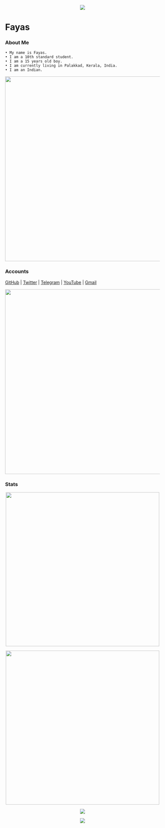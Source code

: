 <p align="center">
  <img src="https://avatars.githubusercontent.com/u/76828314?s=460&u=13967485f13a669a5d59bf56bd1ca6dba28c008c&v=4" />
</p>


# Fayas

### About Me

```
• My name is Fayas.
• I am a 10th standard student.
• I am a 15 years old boy.
• I am currently living in Palakkad, Kerala, India.
• I am an Indian.
```

<p align="center">
  <img width="600px" src="https://www.cloud66.com/static/by_devs_for_devs-59b2731fe1e54f63500a8443e8d2e348.svg" />
</p>

### Accounts

[GitHub](https://github.com/FayasNoushad) | [Twitter](https://twitter.com/FayasNoushad) | [Telegram](https://telegram.me/FayasNoushad) | [YouTube](https://youtube.com/channel/UCezxW4T3jDcmX1bccbsGdNg) | [Gmail](mailto:fnkallekkad@gmail.com)

<p align="center">
  <img width="600px" src="https://www.cloud66.com/static/ops_tools_for_devs-37a156bd1e4b279a8f4407f6f8ec5a59.svg" />
</p>


### Stats 

<p align="center">
  <img width="500px" src="https://github-readme-stats.vercel.app/api?username=FayasNoushad&theme=tokyonight&show_icons=true" />
</p>
<p align="center">
  <img width="500px" src="https://github-readme-stats.vercel.app/api/top-langs/?username=FayasNoushad&theme=tokyonight&hide_langs_below=1&show_icons=true" />
</p>


<p align="center">
  <img src="https://github.githubassets.com/images/modules/profile/profile-first-pr.svg" />
</p>

<p align="center">
  <img src="https://github.githubassets.com/images/modules/profile/profile-joined-github.svg" />
</p>
